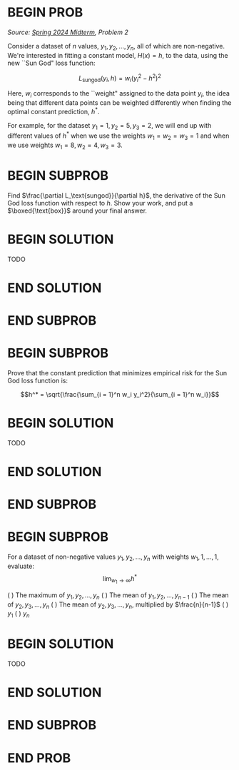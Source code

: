 # BEGIN PROB

<i>Source: [Spring 2024 Midterm](../sp24-midterm/index.html), Problem 2</i>

Consider a dataset of $n$ values, $y_1, y_2, ..., y_n$, all of which are non-negative. We're interested in fitting a constant model, $H(x) = h$, to the data, using the new ``Sun God" loss function:

$$L_\text{sungod}(y_i, h) = w_i \left( y_i^2 - h^2  \right)^2$$

Here, $w_i$ corresponds to the ``weight" assigned to the data point $y_i$, the idea being that different data points can be weighted differently when finding the optimal constant prediction, $h^*$.

For example, for the dataset $y_1 = 1, y_2 = 5, y_3 = 2$, we will end up with different values of $h^*$ when we use the weights $w_1 = w_2 = w_3 = 1$ and when we use weights $w_1 = 8, w_2 = 4, w_3 = 3$.

# BEGIN SUBPROB

Find $\frac{\partial L_\text{sungod}}{\partial h}$, the derivative of the Sun God loss function with respect to $h$. Show your work, and put a $\boxed{\text{box}}$ around your final answer.

# BEGIN SOLUTION

TODO

# END SOLUTION

# END SUBPROB

# BEGIN SUBPROB

Prove that the constant prediction that minimizes empirical risk for the Sun God loss function is:

$$h^* = \sqrt{\frac{\sum_{i = 1}^n w_i y_i^2}{\sum_{i = 1}^n w_i}}$$

# BEGIN SOLUTION

TODO

# END SOLUTION

# END SUBPROB

# BEGIN SUBPROB

For a dataset of non-negative values $y_1, y_2, ..., y_n$ with weights $w_1, 1, ..., 1$, evaluate: $$\displaystyle \lim_{w_1 \rightarrow \infty} h^*$$

( ) The maximum of $y_1, y_2, ..., y_n$
( ) The mean of $y_1, y_2, ..., y_{n-1}$
( ) The mean of $y_2, y_3, ..., y_n$
( ) The mean of $y_2, y_3, ..., y_n$, multiplied by $\frac{n}{n-1}$
( ) $y_1$
( ) $y_n$

# BEGIN SOLUTION

TODO

# END SOLUTION

# END SUBPROB

# END PROB